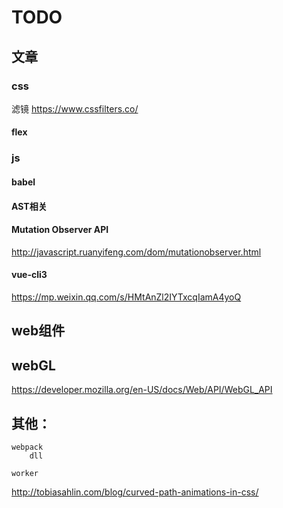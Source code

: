 # TODO


## 文章

### css 

滤镜 https://www.cssfilters.co/

#### flex 


### js

#### babel

#### AST相关

#### Mutation Observer API
http://javascript.ruanyifeng.com/dom/mutationobserver.html


#### vue-cli3
https://mp.weixin.qq.com/s/HMtAnZl2IYTxcqIamA4yoQ

	
## web组件

## webGL
https://developer.mozilla.org/en-US/docs/Web/API/WebGL_API


## 其他：
	webpack
		dll

	worker


http://tobiasahlin.com/blog/curved-path-animations-in-css/

